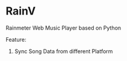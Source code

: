 # RainV

Rainmeter Web Music Player based on Python

Feature:

1. Sync Song Data from different Platform